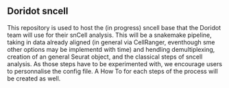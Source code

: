 ## Doridot sncell

This repository is used to host the (in progress) sncell base that the Doridot team will use for their snCell analysis.
This will be a snakemake pipeline, taking in data already aligned (in general via CellRanger, eventhough sme other options may be implementd with time) and hendling demultiplexing, creation of an general Seurat object, and the classical steps of sncell analysis.
As those steps have to be experimented with, we encourage users to personnalise the config file. A How To for each steps of the process will be created as well.
